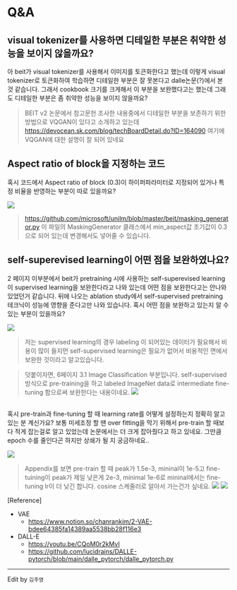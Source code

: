 # Q&A

## visual tokenizer를 사용하면 디테일한 부분은 취약한 성능을 보이지 않을까요?

아 beit가 visual tokenizer를 사용해서 이미지를 토큰화한다고 했는데 이렇게 visual tokenizer로 토큰화하여 학습하면 디테일한 부분은 잘 못본다고 dalle논문(?)에서 본 것 같습니다. 그래서 cookbook 크기를 크게해서 이 부분을 보완했다고는 했는데 그래도 디테일한 부분은 좀 취약한 성능을 보이지 않을까요?

>BEIT v2 논문에서
참고문헌 조사한 내용중에서 디테일한 부분을 보존하기 위한 방법으로 VQGAN이 있다고 소개하고 있는데
https://devocean.sk.com/blog/techBoardDetail.do?ID=164090
여기에 VQGAN에 대한 설명이 잘 되어 있네요
>

## Aspect ratio of block을 지정하는 코드

혹시 코드에서 Aspect ratio of block (0.3)이 하이퍼파라미터로 지정되어 있거나 특정 비율을 반영하는 부분이 따로 있을까요?

![](imgs/06_qa_0.png)

>https://github.com/microsoft/unilm/blob/master/beit/masking_generator.py
이 파일의 MaskingGenerator 클래스에서 min_aspect값 초기값이 0.3으로 되어 있는데 변경해서도 넣어줄 수 있습니다.
>

## self-superevised learning이 어떤 점을 보완하였나요?

2 페이지 이부분에서 beit가 pretraining 시에 사용하는 self-superevised learning이 supervised learning을 보완한다라고 나와 있는데 어떤 점을 보완한다고는 안나와 있었던거 같습니다. 뒤에 나오는 ablation study에서 self-supervised pretraining 테크닉이 성능에 영향을 준다고만 나와 있습니다. 혹시 어떤 점을 보완하고 있는지 알 수 있는 부분이 있을까요?

![](imgs/06_qa_1.png)

>저는 supervised learning의 경우 labeling 이 되어있는 데이터가 필요해서 비용이 많이 들지먼 self-supervised learning은 필요가 없어서 비용적인 면에서 보완한 것이라고 알고있습니다.
>

>덧붙이자면, 6페이지 3.1 Image Classification 부분입니다. self-supervised 방식으로 pre-training을 하고 labeled ImageNet data로 intermediate fine-tuning 함으로써 보완한다는 내용이네요.
![](imgs/06_qa_2.png)
>

## 

혹시 pre-train과 fine-tuning 할 때 learning rate를 어떻게 설정하는지 정확히 알고 있는 분 계신가요?
보통 미세조정 할 땐 over fitting을 막기 위해서 pre-train 할 때보다 적게 잡는걸로 알고 있었는데 논문에서는 더 크게 잡아줬다고 하고 있네요. 그만큼 epoch 수를 줄인다곤 하지만 상쇄가 될 지 궁금하네요..

![](imgs/06_qa_3.png)

>Appendix를 보면 pre-train 할 때 peak가 1.5e-3, mininal이 1e-5고
fine-tuining이 peak가 제일 낮은게 2e-3, minimal 1e-6로 mininal에서는 fine-tuning lr이 더 낮긴 합니다. cosine 스케줄러로 알아서 가는건가 싶네요.
![](imgs/06_qa_4.png)
![](imgs/06_qa_5.png)
>

[Reference]

- VAE
    - https://www.notion.so/chanrankim/2-VAE-bdee64385fa14389aa5538bb28f116e3
- DALL-E
    - https://youtu.be/CQoM0r2kMvI
    - https://github.com/lucidrains/DALLE-pytorch/blob/main/dalle_pytorch/dalle_pytorch.py

---
  
Edit by `김주영`